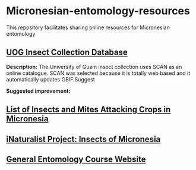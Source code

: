 # Micronesian-entomology-resources
This repository facilitates sharing online resources for Micronesian entomology

## [UOG Insect Collection Database](https://scan-bugs.org/portal/collections/misc/collprofiles.php?collid=180)

**Description:** The University of Guam insect collection uses SCAN as an online catalogue. SCAN was selected because it is totally web based and it automatically updates GBIF.Suggest

**Suggested improvement:**

## [List of Insects and Mites Attacking Crops in Micronesia](https://aubreymoore.github.io/crop-pest-list/)

## [iNaturalist Project: Insects of Micronesia](https://www.inaturalist.org/projects/insects-of-micronesia)

## [General Entomology Course Website](https://aubreymoore.github.io/ALBI-345/)
